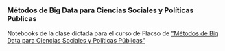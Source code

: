 ### Métodos de Big Data para Ciencias Sociales y Políticas Públicas

Notebooks de la clase dictada para el curso de Flacso de ["Métodos de Big Data para Ciencias Sociales y Políticas Públicas"](https://www.flacso.org.ar/formacion-academica/metodos-de-big-data-para-ciencias-sociales-y-politicas-publicas/)

